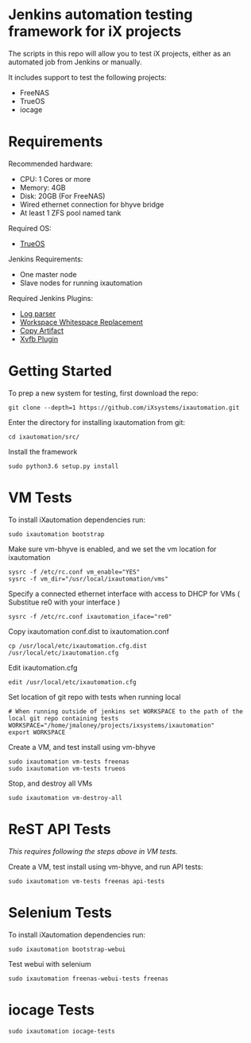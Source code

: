 Jenkins automation testing framework for iX projects
===========

The scripts in this repo will allow you to test iX projects, either as an automated job from Jenkins or manually.

It includes support to test the following projects:

 * FreeNAS
 * TrueOS
 * iocage

Requirements
============

Recommended hardware:
* CPU: 1 Cores or more
* Memory: 4GB
* Disk: 20GB (For FreeNAS)
* Wired ethernet connection for bhyve bridge
* At least 1 ZFS pool named tank

Required OS:

* [TrueOS](http://download.trueos.org/master/amd64/)

Jenkins Requirements:
* One master node
* Slave nodes for running ixautomation

Required Jenkins Plugins:

* [Log parser](https://wiki.jenkins.io/display/JENKINS/Log+Parser+Plugin)
* [Workspace Whitespace Replacement](https://wiki.jenkins.io/display/JENKINS/Workspace+Whitespace+Replacement+Plugin)
* [Copy Artifact](https://wiki.jenkins.io/display/JENKINS/Copy+Artifact+Plugin)
* [Xvfb Plugin](https://wiki.jenkins.io/display/JENKINS/Xvfb+Plugin)


Getting Started
============

To prep a new system for testing, first download the repo:

```
git clone --depth=1 https://github.com/iXsystems/ixautomation.git
```

Enter the directory for installing ixautomation from git:

```
cd ixautomation/src/
```

Install the framework
```
sudo python3.6 setup.py install
```

VM Tests
============

To install iXautomation dependencies run:

```
sudo ixautomation bootstrap
```

Make sure vm-bhyve is enabled, and we set the vm location for ixautomation

```
sysrc -f /etc/rc.conf vm_enable="YES"
sysrc -f vm_dir="/usr/local/ixautomation/vms"
```

Specify a connected ethernet interface with access to DHCP for VMs ( Substitue re0 with your interface )

```
sysrc -f /etc/rc.conf ixautomation_iface="re0"
```

Copy ixautomation conf.dist to ixautomation.conf 

```
cp /usr/local/etc/ixautomation.cfg.dist /usr/local/etc/ixautomation.cfg
```

Edit ixautomation.cfg

```
edit /usr/local/etc/ixautomation.cfg
```

Set location of git repo with tests when running local

```
# When running outside of jenkins set WORKSPACE to the path of the local git repo containing tests
WORKSPACE="/home/jmaloney/projects/ixsystems/ixautomation"
export WORKSPACE
```

Create a VM, and test install using vm-bhyve

```
sudo ixautomation vm-tests freenas
sudo ixautomation vm-tests trueos
```

Stop, and destroy all VMs

```
sudo ixautomation vm-destroy-all
```


ReST API Tests
============

*This requires following the steps above in VM tests.*

Create a VM, test install using vm-bhyve, and run API tests:
```
sudo ixautomation vm-tests freenas api-tests
```


Selenium Tests
============
To install iXautomation dependencies run:

```
sudo ixautomation bootstrap-webui
```

Test webui with selenium
```
sudo ixautomation freenas-webui-tests freenas
```


iocage Tests
============
```
sudo ixautomation iocage-tests
```
